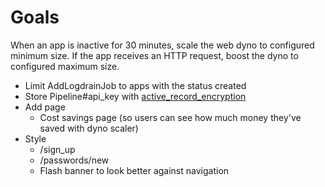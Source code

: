 # Goals

When an app is inactive for 30 minutes, scale the web dyno to configured minimum size.
If the app receives an HTTP request, boost the dyno to configured maximum size.

- Limit AddLogdrainJob to apps with the status created
- Store Pipeline#api_key with [active_record_encryption](https://guides.rubyonrails.org/active_record_encryption.html)
- Add page
  - Cost savings page (so users can see how much money they've saved with dyno scaler)
- Style
  - /sign_up
  - /passwords/new
  - Flash banner to look better against navigation
